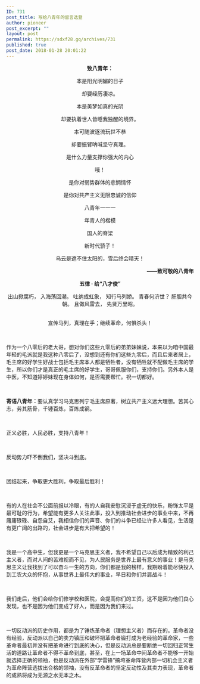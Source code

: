 ```yaml
---
ID: 731
post_title: 写给八青年的留言选登
author: pioneer
post_excerpt: ""
layout: post
permalink: https://sdxf28.gq/archives/731
published: true
post_date: 2018-01-28 20:01:22
---
```

<p style="text-align: center;"><strong><b>致八青年：</b></strong></p>
<p style="text-align: center;">本是阳光明媚的日子</p>
<p style="text-align: center;">却要经历凄凉。</p>
<p style="text-align: center;">本是美梦如真的光阴</p>
<p style="text-align: center;">却要执着世人皆睡我独醒的境界。</p>
<p style="text-align: center;">本可随波逐流玩世不恭</p>
<p style="text-align: center;">却要振臂呐喊坚守真理。</p>
<p style="text-align: center;">是什么力量支撑你强大的内心</p>
<p style="text-align: center;">哦！</p>
<p style="text-align: center;">是你对弱势群体的悲悯情怀</p>
<p style="text-align: center;">是你对共产主义无限忠诚的信仰</p>
<p style="text-align: center;">八青年一一一</p>
<p style="text-align: center;">年青人的楷模</p>
<p style="text-align: center;">国人的脊梁</p>
<p style="text-align: center;">新时代骄子！</p>
<p style="text-align: center;">乌云是遮不住太阳的，雪后终会晴天！</p>
<p style="text-align: right;"><strong><b>——致可敬的八青年</b></strong></p>
<p style="text-align: center;"><strong>五律 · 给“八才俊”</strong></p>

<div>
<div>
<div style="text-align: center;">出山掀腐朽，
入海荡回潮。
吐纳成虹象，
知行马列娇。
青春何济世？
肝胆共今朝。
且做风雷去，
先贤万里昭。</div>
<div></div>
</div>
</div>
&nbsp;
<p style="text-align: center;">宣传马列，真理在手；继续革命，何惧杀头！</p>
&nbsp;

作为一个八零后的老大哥，想对你们这些九零后的弟弟妹妹说，本来以为咱中国最年轻的毛派就是我这种八零后了，没想到还有你们这些九零后，而且后来者居上，毛主席的好学生好战士包括毛主席本人都是牺牲者，没有牺牲就不配做毛主席的学生，所以你们才是真正的毛主席的好学生，哥哥佩服你们，支持你们。另外本人是中医，不知道婷婷妹现在身体如何，是否需要帮忙。祝一切都好。

&nbsp;

<strong><b>寄语八青年：</b></strong>要认真学习马克思列宁毛主席原著，树立共产主义远大理想。苦其心志，劳其筋骨，千锤百炼，百炼成钢。

&nbsp;

正义必胜，人民必胜，支持八青年！

&nbsp;

反动势力吓不倒我们，坚决斗到底。

&nbsp;

团结起来，争取更大胜利，争取最后胜利！

&nbsp;

有的人在社会不公面前报以冷眼，有的人自我安慰沉浸于虚无的快乐，粉饰太平是最可耻的行为，希望能有更多人关注此事，投入到推动社会进步的事业中来，不再庸庸碌碌、自怨自艾，我相信你们的声音、你们的斗争已经让许多人看见，生活是有更广阔的出路的，社会进步是有大把希望的！

&nbsp;

我是一个高中生，但我更是一个马克思主义者，我不希望自己以后成为精致的利己主义者，而对人间的苦难视而不见，为人民服务是世界上最有意义的事业！是马克思主义让我找到了可以奋斗一生的方向，你们都是我的榜样，我期盼着能尽快投入到工农大众的怀抱，从事世界上最伟大的事业，早日和你们并肩战斗！

&nbsp;

我们走后，他们会给你们修学校和医院，会提高你们的工资，这不是因为他们良心发现，也不是因为他们变成了好人，而是因为我们来过。

&nbsp;

一切反动派的历史作用，都是为了锤炼革命者（理想主义者）而存在的。革命者没有经验，反动派以自己的卖力镇压和破坏把革命者锻打成为老经验的革命家，一些革命者最初并没有把革命进行到底的决心，但是反动派总是要断绝一切回归正常生活的道路让革命者不得不革命到底，甚至，在上一场革命中间革命者不能够一开始就选择正确的领袖，也是反动派在外部“学雷锋”搞垮革命阵营内部一切机会主义者为革命阵营选拔出合格的领袖，没有反革命者的坚定反动性及其卖力表现，革命者的成熟将成为无源之水无本之木。